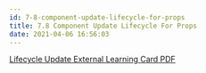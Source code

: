```yaml
---
id: 7-8-component-update-lifecycle-for-props
title: 7.8 Component Update Lifecycle For Props
date: 2021-04-06 16:56:03
---
```


[Lifecycle Update External Learning Card PDF](pdf/8-lifecycle-update-external-learning-card.pdf)
